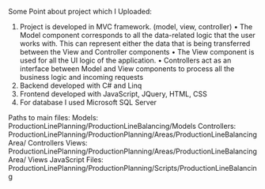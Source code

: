 Some Point about project which I Uploaded:
1.	Project is developed in MVC framework. (model, view, controller)
•	The Model component corresponds to all the data-related logic that the user works with. This can represent either the data that is being transferred between the View and Controller components
•	The View component is used for all the UI logic of the application.
•	Controllers act as an interface between Model and View components to process all the business logic and incoming requests
2.	Backend developed with C# and Linq
3.	Frontend developed with JavaScript, JQuery, HTML, CSS
4.	For database I used Microsoft SQL Server

Paths to main files:
Models:  ProductionLinePlanning/ProductionLineBalancing/Models
Controllers: ProductionLinePlanning/ProductionPlanning/Areas/ProductionLineBalancingArea/ Controllers
Views: ProductionLinePlanning/ProductionPlanning/Areas/ProductionLineBalancingArea/ Views
JavaScript Files: ProductionLinePlanning/ProductionPlanning/Scripts/ProductionLineBalancing
